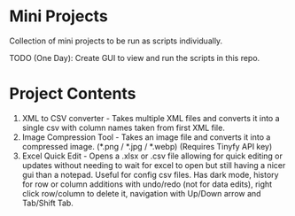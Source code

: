 # Mini Projects

Collection of mini projects to be run as scripts individually. 

TODO (One Day):
Create GUI to view and run the scripts in this repo.

# Project Contents
1) XML to CSV converter - Takes multiple XML files and converts it into a single csv with column names taken from first XML file.
2) Image Compression Tool - Takes an image file and converts it into a compressed image. (*.png / *.jpg / *.webp) (Requires Tinyfy API key)
3) Excel Quick Edit - Opens a .xlsx or .csv file allowing for quick editing or updates without needing to wait for excel to open but still having a nicer gui than a notepad. Useful for config csv files. Has dark mode, history for row or column additions with undo/redo (not for data edits), right click row/column to delete it, navigation with Up/Down arrow and Tab/Shift Tab.
